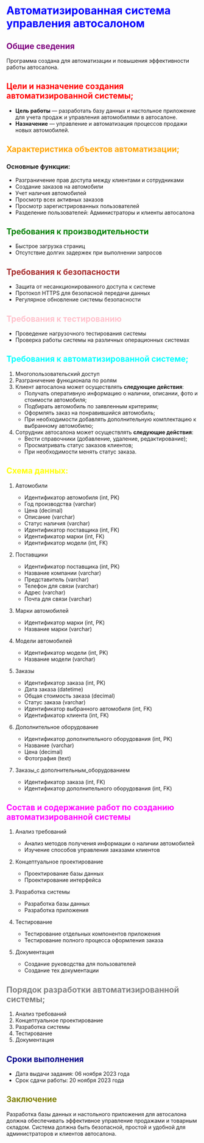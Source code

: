 # <span style="color:blue">Автоматизированная система управления автосалоном</span>

## <span style="color:purple">Общие сведения</span>

Программа создана для автоматизации и повышения эффективности работы автосалона.

## <span style="color:red">Цели и назначение создания автоматизированной системы;</span>
- <i class="fas fa-check"></i> **Цель работы** — разработать базу данных и настольное приложение для учета продаж и управления автомобилями в автосалоне.
- <i class="fas fa-check"></i> **Назначение** — управление и автоматизация процессов продажи новых автомобилей.

## <span style="color:orange">Характеристика объектов автоматизации;</span>
### Основные функции:
- <i class="fas fa-lock"></i> Разграничение прав доступа между клиентами и сотрудниками
- <i class="fas fa-shopping-cart"></i> Создание заказов на автомобили
- <i class="fas fa-truck"></i> Учет наличия автомобилей
- <i class="fas fa-eye"></i> Просмотр всех активных заказов
- <i class="fas fa-users"></i> Просмотр зарегистрированных пользователей
- <i class="fas fa-user-secret"></i> Разделение пользователей: Администраторы и клиенты автосалона

## <span style="color:green">Требования к производительности</span>
- Быстрое загрузка страниц
- Отсутствие долгих задержек при выполнении запросов

## <span style="color:brown">Требования к безопасности</span>
- Защита от несанкционированного доступа к системе
- Протокол HTTPS для безопасной передачи данных
- Регулярное обновление системы безопасности

## <span style="color:pink">Требования к тестированию</span>
- Проведение нагрузочного тестирования системы
- Проверка работы системы на различных операционных системах

## <span style="color:cyan">Требования к автоматизированной системе;</span>
1) Многопользовательский доступ
2) Разграничение функционала по ролям 
3) Клиент автосалона может осуществлять **следующие действия**:
   - Получать оперативную информацию о наличии, описании, фото и стоимости автомобиля;
   - Подбирать автомобиль по заявленным критериям;
   - Оформлять заказ на понравившийся автомобиль;
   - При необходимости добавлять дополнительную комплектацию к выбранному автомобилю;
4) Сотрудник автосалона может осуществлять **следующие действия**:
   - Вести справочники (добавление, удаление, редактирование);
   - Просматривать статус заказов клиентов;
   - При необходимости менять статус заказа.

## <span style="color:yellow">Схема данных:</span>

1) Автомобили
   - Идентификатор автомобиля (int, PK)
   - Год производства (varchar)
   - Цена (decimal)
   - Описание (varchar)
   - Статус наличия (varchar)
   - Идентификатор поставщика (int, FK)
   - Идентификатор марки (int, FK)
   - Идентификатор модели (int, FK)

2) Поставщики
   - Идентификатор поставщика (int, PK)
   - Название компании (varchar)
   - Представитель (varchar)
   - Телефон для связи (varchar)
   - Адрес (varchar)
   - Почта для связи (varchar)

3) Марки автомобилей
   - Идентификатор марки (int, PK)
   - Название марки (varchar)

4) Модели автомобилей
   - Идентификатор модели (int, PK)
   - Название модели (varchar)

5) Заказы
   - Идентификатор заказа (int, PK)
   - Дата заказа (datetime)
   - Общая стоимость заказа (decimal)
   - Статус заказа (varchar)
   - Идентификатор выбранного автомобиля (int, FK)
   - Идентификатор клиента (int, FK)

6) Дополнительное оборудование
   - Идентификатор дополнительного оборудования (int, PK)
   - Название (varchar)
   - Цена (decimal)
   - Фотография (text)

7) Заказы_с дополнительным_оборудованием
   - Идентификатор заказа (int, FK)
   - Идентификатор дополнительного оборудования (int, FK)

## <span style="color:magenta">Состав и содержание работ по созданию автоматизированной системы</span>

1) Анализ требований
   - Анализ методов получения информации о наличии автомобилей
   - Изучение способов управления заказами клиентов

2) Концептуальное проектирование
   - Проектирование базы данных
   - Проектирование интерфейса

3) Разработка системы
   - Разработка базы данных
   - Разработка приложения

4) Тестирование
   - Тестирование отдельных компонентов приложения
   - Тестирование полного процесса оформления заказа

5) Документация
   - Создание руководства для пользователей
   - Создание тех документации

## <span style="color:gray">Порядок разработки автоматизированной системы;</span>

1) Анализ требований
2) Концептуальное проектирование
3) Разработка системы
4) Тестирование
5) Документация

## <span style="color:darkblue">Сроки выполнения</span>
- Дата выдачи задания: 06 ноября 2023 года
- Срок сдачи работы: 20 ноября 2023 года

## <span style="color:olive">Заключение</span>
Разработка базы данных и настольного приложения для автосалона должна обеспечивать эффективное управление продажами и товарным складом. Система должна быть безопасной, простой и удобной для администраторов и клиентов автосалона.
